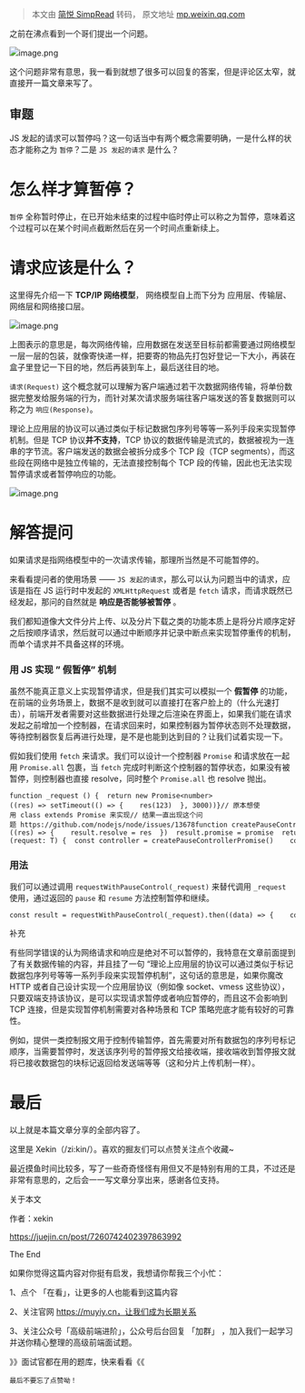 > 本文由 [简悦 SimpRead](http://ksria.com/simpread/) 转码， 原文地址 [mp.weixin.qq.com](https://mp.weixin.qq.com/s/BVSwRL1bXiLbBghukNQTNA)

之前在沸点看到一个哥们提出一个问题。

![](https://mmbiz.qpic.cn/sz_mmbiz_jpg/H8M5QJDxMHrDH0PRXVgT63VEQ3HXF7NGQsibY7znAYgtQejjl6RO8Lssw7qLhkwVjWuv715yicUdcqw99VDFvxrg/640?wx_fmt=other)image.png

这个问题非常有意思，我一看到就想了很多可以回复的答案，但是评论区太窄，就直接开一篇文章来写了。

审题
--

JS 发起的请求可以暂停吗？这一句话当中有两个概念需要明确，一是什么样的状态才能称之为 `暂停`？二是 `JS 发起的请求` 是什么？

怎么样才算暂停？
========

`暂停` 全称暂时停止，在已开始未结束的过程中临时停止可以称之为暂停，意味着这个过程可以在某个时间点截断然后在另一个时间点重新续上。

请求应该是什么？
========

这里得先介绍一下 **TCP/IP 网络模型**， 网络模型自上而下分为 应用层、传输层、网络层和网络接口层。

![](https://mmbiz.qpic.cn/sz_mmbiz_jpg/H8M5QJDxMHrDH0PRXVgT63VEQ3HXF7NGSibYIDSxor6yG5oNoUJXiabpYe4AAqH9icv9q2v6Md2PLuOQfljib0oqxg/640?wx_fmt=other)image.png

上图表示的意思是，每次网络传输，应用数据在发送至目标前都需要通过网络模型一层一层的包装，就像寄快递一样，把要寄的物品先打包好登记一下大小，再装在盒子里登记一下目的地，然后再装到车上，最后送往目的地。

`请求(Request)` 这个概念就可以理解为客户端通过若干次数据网络传输，将单份数据完整发给服务端的行为，而针对某次请求服务端往客户端发送的答复数据则可以称之为 `响应(Response)`。

理论上应用层的协议可以通过类似于标记数据包序列号等等一系列手段来实现暂停机制。但是 TCP 协议**并不支持**，TCP 协议的数据传输是流式的，数据被视为一连串的字节流。客户端发送的数据会被拆分成多个 TCP 段（TCP segments），而这些段在网络中是独立传输的，无法直接控制每个 TCP 段的传输，因此也无法实现暂停请求或者暂停响应的功能。

![](https://mmbiz.qpic.cn/sz_mmbiz_jpg/H8M5QJDxMHrDH0PRXVgT63VEQ3HXF7NGafVTWlicOiaFibvLQzBbibeBr3A5yn9Mvds6Ia98ZWlukXP9PvYTPEeG0w/640?wx_fmt=other)image.png

解答提问
====

如果请求是指网络模型中的一次请求传输，那理所当然是不可能暂停的。

来看看提问者的使用场景 —— `JS 发起的请求`，那么可以认为问题当中的请求，应该是指在 JS 运行时中发起的 `XMLHttpRequest` 或者是 `fetch` 请求，而请求既然已经发起，那问的自然就是 **响应是否能够被暂停** 。

我们都知道像大文件分片上传、以及分片下载之类的功能本质上是将分片顺序定好之后按顺序请求，然后就可以通过中断顺序并记录中断点来实现暂停重传的机制，而单个请求并不具备这样的环境。

### 用 JS 实现 ” 假暂停” 机制

虽然不能真正意义上实现暂停请求，但是我们其实可以模拟一个 **假暂停** 的功能，在前端的业务场景上，数据不是收到就可以直接打在客户脸上的（什么光速打击），前端开发者需要对这些数据进行处理之后渲染在界面上，如果我们能在请求发起之前增加一个控制器，在请求回来时，如果控制器为暂停状态则不处理数据，等待控制器恢复后再进行处理，是不是也能到达到目的？让我们试着实现一下。

假如我们使用 `fetch` 来请求。我们可以设计一个控制器 `Promise` 和请求放在一起用 `Promise.all` 包裹，当 `fetch` 完成时判断这个控制器的暂停状态，如果没有被暂停，则控制器也直接 resolve，同时整个 `Promise.all` 也 resolve 抛出。

```
function _request () {  return new Promise<number>((res) => setTimeout(() => {    res(123)  }, 3000))}// 原本想使用 class extends Promise 来实现// 结果一直出现这个问题 https://github.com/nodejs/node/issues/13678function createPauseControllerPromise () {  const result = {    isPause: false,    resolveWhenResume: false,    resolve (value?: any) {},    pause () {      this.isPause = true    },    resume () {      if (!this.isPause) return      this.isPause = false      if (this.resolveWhenResume) {          this.resolve()      }    },    promise: Promise.resolve()  }  const promise = new Promise<void>((res) => {    result.resolve = res  })  result.promise = promise  return result}function requestWithPauseControl <T extends () => Promise<any>>(request: T) {  const controller = createPauseControllerPromise()    const controlRequest = request().then((data) => {      if (!controller.isPause) controller.resolve()      return data  }).finally(() => {      controller.resolveWhenResume = true  })    const result = Promise.all([controlRequest, controller.promise]).then(data => {      controller.resolve()      return data[0]  });    (result as any).pause = controller.pause.bind(controller);  (result as any).resume = controller.resume.bind(controller);    return result as ReturnType<T> & { pause: () => void, resume: () => void }}
```

### 用法

我们可以通过调用 `requestWithPauseControl(_request)` 来替代调用 `_request` 使用，通过返回的 `pause` 和 `resume` 方法控制暂停和继续。

```
const result = requestWithPauseControl(_request).then((data) => {    console.log(data)})if (Math.random() > 0.5) { result.pause() }setTimeout(() => {    result.resume()}, 4000)
```

补充  

有些同学错误的认为网络请求和响应是绝对不可以暂停的，我特意在文章前面提到了有关数据传输的内容，并且挂了一句 “理论上应用层的协议可以通过类似于标记数据包序列号等等一系列手段来实现暂停机制”，这句话的意思是，如果你魔改 HTTP 或者自己设计实现一个应用层协议（例如像 socket、vmess 这些协议），只要双端支持该协议，是可以实现请求暂停或者响应暂停的，而且这不会影响到 TCP 连接，但是实现暂停机制需要对各种场景和 TCP 策略兜底才能有较好的可靠性。

例如，提供一类控制报文用于控制传输暂停，首先需要对所有数据包的序列号标记顺序，当需要暂停时，发送该序列号的暂停报文给接收端，接收端收到暂停报文就将已接收数据包的块标记返回给发送端等等（这和分片上传机制一样）。

最后
==

以上就是本篇文章分享的全部内容了。

这里是 Xekin（/zi:kin/）。喜欢的掘友们可以点赞关注点个收藏~

最近摸鱼时间比较多，写了一些奇奇怪怪有用但又不是特别有用的工具，不过还是非常有意思的，之后会一一写文章分享出来，感谢各位支持。

关于本文  

作者：xekin

https://juejin.cn/post/7260742402397863992

The End

如果你觉得这篇内容对你挺有启发，我想请你帮我三个小忙：

1、点个 「在看」，让更多的人也能看到这篇内容

2、关注官网 https://muyiy.cn，让我们成为长期关系

3、关注公众号「高级前端进阶」，公众号后台回复 「加群」 ，加入我们一起学习并送你精心整理的高级前端面试题。

》》面试官都在用的题库，快来看看《《  

```
最后不要忘了点赞呦！

```